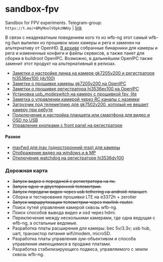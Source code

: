 # sandbox-fpv
Sandbox for FPV experiments. Telegram-group: `https://t.me/+BMyMoolVOpkzNWUy` | [link](https://t.me/+BMyMoolVOpkzNWUy)

В связи с неадекватным поведением кого то из wfb-ng этот самый wfb-ng был выпилен из прошивок моих камеры и рега и заменен на альтернативу от OpenHD. [В архиве](wfbopenhd.zip) собранные бинарники для камеры и рега и измененные конфиги и файлы сервисов, а также пакет для сборки в buildroot OpenIPC. Возможно, в дальнейшем OpenIPC также заменит этот продукт на альтернативный в релизах.

* [Заметки о настройке линка на камере gk7205v200 и регистраторе hi3536ev100 (dv100)](notes_link_gk7205v200_hi3536ev100.md)
* [Заметки о прошивке камеры gk7205v200 на OpenIPC](notes_start_ivg-g2s.md)
* [Заметки о прошивке регистратора hi3536ev100 на OpenIPC](notes_start_hi3536ev100.md)
* [Установка usb_modeswitch на камеру с прошивкой fpv, lite](usb-modeswitch.md)
* [Заметка о управлении камерой через RC каналы с наземки](notes_cam_control.md)
* [Загрузчик под телеметрию для gk7502v200, который не вешает камеру при ребуте](gk7205v200_u-boot-7502v200-for-telemetry.md)
* [Подключение и настройка планшета или смартфона для видео и OSD по USB](usb-tethering.md)
* [Управление кнопками с front panel на регистраторе](nvr_gpio.md)

#### Разное
* [mavfwd для inav (односторонний msp) для камеры](user_TipoMan/mavfwd_mavlink2.tar?raw=true)
* [Отображение видео на windows и в MP](gstlaunch_on_windows.md)
* [Отключение watchdog на регистраторе hi3536dv100](note_nvr_wdt.md)

### Дорожная карта
* ~~Запуск видео с передачей с регистратора на пк.~~
* ~~Запуск одно-и двусторонней телеметрии.~~
* ~~Запуск передачи видео через usb tethering на android-планшет.~~
* Сборка и тестирование прошивки LTE на e3372h + zerotier
* ~~Запуск маршрутизации телеметрии через mavlink-router.~~
* Поиск путей управления камерой сквозь wfb-ng.
* Поиск способов вывода видео и osd через hdmi.
* Переключение между несколькими камерами, где одна ведущая с wfb-ng, а остальные ведомые.
* Разработка платы расширения для камеры: bec 5v/3.3v; usb hub, uart, транзистор питания wifi/modem, microSD.
* Разработка платы управления зум-объективом и способа управления имеющимися в продаже платами.
* Разработка стабилизирующего подвеса, управляемого с земли сквозь wfb-ng.
